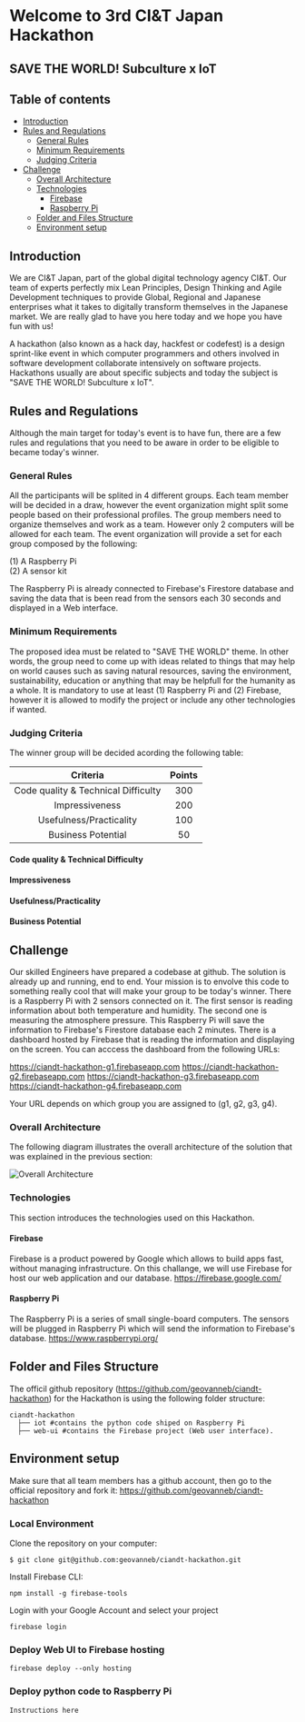 # Welcome to 3rd CI&T Japan Hackathon
## SAVE THE WORLD! Subculture x IoT

## Table of contents
* [Introduction](#introduction)
* [Rules and Regulations](#rules-and-regulations)
	* [General Rules](#general-rules)
	* [Minimum Requirements](#minimum-requirements)
	* [Judging Criteria](#judging-criteria)
* [Challenge](#challenge)
	* [Overall Architecture](#overall-architecture)
	* [Technologies](#technologies)
		* [Firebase](#firebase)
		* [Raspberry Pi](#raspberry-pi)
	* [Folder and Files Structure](#folder-and-files-structure)
	* [Environment setup](#environment-setup)

## Introduction
We are CI&T Japan, part of the global digital technology agency CI&T. Our team of experts perfectly mix Lean Principles, Design Thinking and Agile Development techniques to provide Global, Regional and Japanese enterprises what it takes to digitally transform themselves in the Japanese market.
We are really glad to have you here today and we hope you have fun with us!

A hackathon (also known as a hack day, hackfest or codefest) is a design sprint-like event in which computer programmers and others involved in software development collaborate intensively on software projects. Hackathons usually are about specific subjects and today the subject is "SAVE THE WORLD! Subculture x IoT".
	
## Rules and Regulations
Although the main target for today's event is to have fun, there are a few rules and regulations that you need to be aware in order to be eligible to became today's winner. 

### General Rules
All the participants will be splited in 4 different groups. Each team member will be decided in a draw, however the event organization might split some people based on their professional profiles.
The group members need to organize themselves and work as a team. However only 2 computers will be allowed for each team.
The event organization will provide a set for each group composed by the following:

(1) A Raspberry Pi  
(2) A sensor kit  

The Raspberry Pi is already connected to Firebase's Firestore database and saving the data that is been read from the sensors each 30 seconds and displayed in a Web interface.

### Minimum Requirements
The proposed idea must be related to "SAVE THE WORLD" theme. In other words, the group need to come up with ideas related to things that may help on world causes such as saving natural resources, saving the environment, sustainability, education or anything that may be helpfull for the humanity as a whole.
It is mandatory to use at least (1) Raspberry Pi and (2) Firebase, however it is allowed to modify the project or include any other technologies if wanted.

### Judging Criteria
The winner group will be decided acording the following table:

| Criteria | Points |
| :---: | :---: |
| Code quality & Technical Difficulty | 300 |
| Impressiveness | 200 |
| Usefulness/Practicality | 100 |
| Business Potential | 50 |

#### Code quality & Technical Difficulty
#### Impressiveness
#### Usefulness/Practicality
#### Business Potential

## Challenge
Our skilled Engineers have prepared a codebase at github. The solution is already up and running, end to end.
Your mission is to envolve this code to something really cool that will make your group to be today's winner.
There is a Raspberry Pi with 2 sensors connected on it. The first sensor is reading information about both temperature and humidity. The second one is measuring the atmosphere pressure.
This Raspberry Pi will save the information to Firebase's Firestore database each 2 minutes.
There is a dashboard hosted by Firebase that is reading the information and displaying on the screen. You can acccess the dashboard from the following URLs:

https://ciandt-hackathon-g1.firebaseapp.com
https://ciandt-hackathon-g2.firebaseapp.com
https://ciandt-hackathon-g3.firebaseapp.com
https://ciandt-hackathon-g4.firebaseapp.com

Your URL depends on which group you are assigned to (g1, g2, g3, g4).

### Overall Architecture
The following diagram illustrates the overall architecture of the solution that was explained in the previous section:

![Overall Architecture](https://drive.google.com/uc?export=view&id=15Ef0CSe3NhDkXl4YrWqAMAsPTKn9_C4j)


### Technologies
This section introduces the technologies used on this Hackathon.

#### Firebase
Firebase is a product powered by Google which allows to build apps fast, without managing infrastructure.
On this challange, we will use Firebase for host our web application and our database.
https://firebase.google.com/

#### Raspberry Pi
The Raspberry Pi is a series of small single-board computers. The sensors will be plugged in Raspberry Pi which will send the information to Firebase's database.
https://www.raspberrypi.org/

## Folder and Files Structure
The officil github repository (https://github.com/geovanneb/ciandt-hackathon) for the Hackathon is using the following folder structure:
```
ciandt-hackathon
  ├── iot #contains the python code shiped on Raspberry Pi
  ├── web-ui #contains the Firebase project (Web user interface).
```

## Environment setup
Make sure that all team members has a github account, then go to the official repository and fork it:
https://github.com/geovanneb/ciandt-hackathon

### Local Environment
Clone the repository on your computer:
```
$ git clone git@github.com:geovanneb/ciandt-hackathon.git
```

Install Firebase CLI:
```
npm install -g firebase-tools
```

Login with your Google Account and select your project
```
firebase login
```

### Deploy Web UI to Firebase hosting

```
firebase deploy --only hosting
```

### Deploy python code to Raspberry Pi
```
Instructions here
```